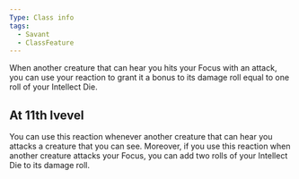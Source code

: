 ```yaml
---
Type: Class info
tags:
  - Savant
  - ClassFeature
---
```

When another creature that can hear you hits your Focus with an attack, you can use your reaction to grant it a bonus to its damage roll equal to one roll of your Intellect Die.

## At 11th lvevel
You can use this reaction whenever another creature that can hear you attacks a creature that you can see. Moreover, if you use this reaction when another creature attacks your Focus, you can add two rolls of your Intellect Die to its damage roll.

